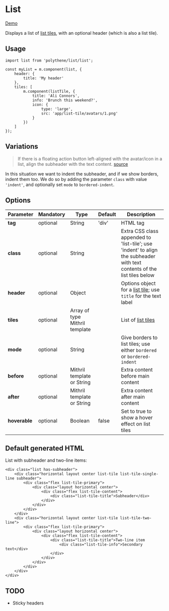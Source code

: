 # List

<a class="btn-demo" href="http://arthurclemens.github.io/Polythene-Examples/index.html#/list">Demo</a>

Displays a list of [list tiles](#list-tile), with an optional header (which is also a list tile). 


## Usage

	import list from 'polythene/list/list';

	const myList = m.component(list, {
		header: {
			title: 'My header'
		},
		tiles: [
		    m.component(listTile, {
		        title: 'Ali Connors',
		        info: 'Brunch this weekend?',
		        icon: {
		            type: 'large',
		            src: 'app/list-tile/avatars/1.png'
		        }
		    })
		]
	});


## Variations

> If there is a floating action button left-aligned with the avatar/icon in a list,
> align the subheader with the text content.
> [source](http://www.google.com/design/spec/components/subheaders.html#subheaders-list-subheaders)

In this situation we want to indent the subheader, and if we show borders, indent them too. We do so by adding the parameter `class` with value `'indent'`, and optionally set `mode` to `bordered-indent`.


## Options

| **Parameter** |  **Mandatory** | **Type** | **Default** | **Description** |
| ------------- | -------------- | -------- | ----------- | --------------- |
| **tag** | optional | String | 'div' | HTML tag |
| **class** | optional | String |  | Extra CSS class appended to 'list-tile'; use 'indent' to align the subheader with text contents of the list tiles below |
| **header** | optional | Object | | Options object for a [list tile](#list-tile); use `title` for the text label |
| **tiles** | optional | Array of type Mithril template | | List of [list tiles](#list-tile) |
| **mode** | optional | String | | Give borders to list tiles; use either `bordered` or `bordered-indent` |
| **before** | optional | Mithril template or String | | Extra content before main content |
| **after** | optional | Mithril template or String | | Extra content after main content |
| **hoverable** | optional | Boolean | false | Set to true to show a hover effect on list tiles |


## Default generated HTML

List with subheader and two-line items:

	<div class="list has-subheader">
	    <div class="horizontal layout center list-tile list-tile-single-line subheader">
	        <div class="flex list-tile-primary">
	            <div class="layout horizontal center">
	                <div class="flex list-tile-content">
	                    <div class="list-tile-title">Subheader</div>
	                </div>
	            </div>
	        </div>
	    </div>
	    <div class="horizontal layout center list-tile list-tile-two-line">
	        <div class="flex list-tile-primary">
	            <div class="layout horizontal center">
	                <div class="flex list-tile-content">
	                    <div class="list-tile-title">Two-line item
	                        <div class="list-tile-info">Secondary text</div>
	                    </div>
	                </div>
	            </div>
	        </div>
	    </div>
	</div>



## TODO

* Sticky headers
